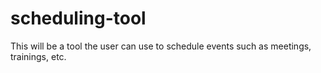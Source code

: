 # scheduling-tool
This will be a tool the user can use to schedule events such as meetings, trainings, etc.
